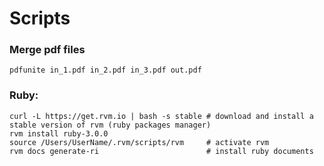 # Scripts

### Merge pdf files
```
pdfunite in_1.pdf in_2.pdf in_3.pdf out.pdf
```

### Ruby:
```
curl -L https://get.rvm.io | bash -s stable # download and install a stable version of rvm (ruby packages manager)
rvm install ruby-3.0.0
source /Users/UserName/.rvm/scripts/rvm     # activate rvm
rvm docs generate-ri                        # install ruby documents
```
